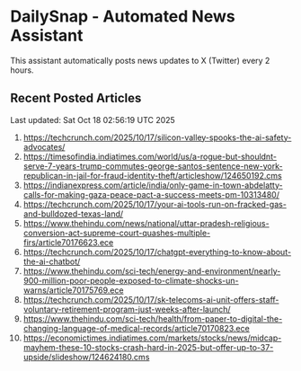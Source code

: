 # DailySnap - Automated News Assistant

This assistant automatically posts news updates to X (Twitter) every 2 hours.

## Recent Posted Articles

Last updated: Sat Oct 18 02:56:19 UTC 2025

1. https://techcrunch.com/2025/10/17/silicon-valley-spooks-the-ai-safety-advocates/
2. https://timesofindia.indiatimes.com/world/us/a-rogue-but-shouldnt-serve-7-years-trump-commutes-george-santos-sentence-new-york-republican-in-jail-for-fraud-identity-theft/articleshow/124650192.cms
3. https://indianexpress.com/article/india/only-game-in-town-abdelatty-calls-for-making-gaza-peace-pact-a-success-meets-pm-10313480/
4. https://techcrunch.com/2025/10/17/your-ai-tools-run-on-fracked-gas-and-bulldozed-texas-land/
5. https://www.thehindu.com/news/national/uttar-pradesh-religious-conversion-act-supreme-court-quashes-multiple-firs/article70176623.ece
6. https://techcrunch.com/2025/10/17/chatgpt-everything-to-know-about-the-ai-chatbot/
7. https://www.thehindu.com/sci-tech/energy-and-environment/nearly-900-million-poor-people-exposed-to-climate-shocks-un-warns/article70175769.ece
8. https://techcrunch.com/2025/10/17/sk-telecoms-ai-unit-offers-staff-voluntary-retirement-program-just-weeks-after-launch/
9. https://www.thehindu.com/sci-tech/health/from-paper-to-digital-the-changing-language-of-medical-records/article70170823.ece
10. https://economictimes.indiatimes.com/markets/stocks/news/midcap-mayhem-these-10-stocks-crash-hard-in-2025-but-offer-up-to-37-upside/slideshow/124624180.cms
